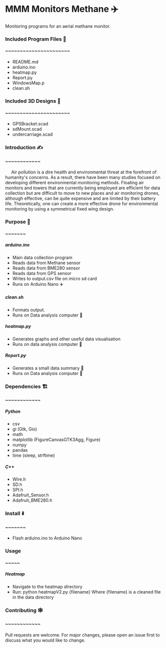 # MMM Monitors Methane ✈️
Monitoring programs for an aerial methane monitor.  

### Included Program Files 🎪  
#### ~~~~~~~~~~~~~~~~~~~~~~  
* README.md  
* arduino.ino
* heatmap.py  
* Report.py    
* WindowsMap.p    
* clean.sh  

### Included 3D Designs 🗼  
#### ~~~~~~~~~~~~~~~~~~~~~~  
* GPSBracket.scad
* sdMount.scad
* undercarriage.scad


### Introduction ✍️
#### ~~~~~~~~~~~~

&nbsp;&nbsp;&nbsp;&nbsp; Air pollution is a dire health and
environmental threat at the forefront of humanity's concerns. As a result, there
 have been many studies focused on developing different environmental monitoring
  methods. Floating air monitors and towers that are currently being employed
  are efficient for data collection but are difficult to move to new places and
   air monitoring drones, although effective, can be quite expensive and are
   limited by their battery life. Theoretically, one can create a more effective
    drone for environmental monitoring by using a symmetrical fixed wing design.

### Purpose 🥅
#### ~~~~~~~
##### arduino.ino
* Main data collection program
* Reads data from Methane sensor     
* Reads data from BME280 sensor     
* Reads data from GPS sensor     
* Writes to output.csv file on micro sd card    
* Runs on Arduino Nano ✈️    
##### clean.sh    
* Formats output.    
* Runs on Data analysis computer 🔌    
##### heatmap.py   
* Generates graphs and other useful data visualisation    
* Runs on data analysis computer 🔌    
##### Report.py    
* Generates a small data summary 📝    
* Runs on Data analysis computer 🔌    
### Dependencies 🏗️    
#### ~~~~~~~~~~~~    
##### Python    
* csv    
* gi (Gtk, Gio)    
* math    
* matplotlib (FigureCanvasGTK3Agg, Figure)    
* numpy    
* pandas     
* time (sleep, strftime)    

##### C++
* Wire.h    
* SD.h    
* SPI.h    
* Adafruit_Sensor.h    
* Adafruit_BME280.h     

### Install ⬇️
#### ~~~~~~~
* Flash arduino.ino to Arduino Nano

### Usage
#### ~~~~~
##### Heatmap
- Navigate to the heatmap directory
- Run: python heatmapV2.py {filename}
Where {filename} is a cleaned file in the data directory

### Contributing 🕸️
#### ~~~~~~~~~~~~
Pull requests are welcome. For major changes, please open an issue first to discuss what you would like to change.
